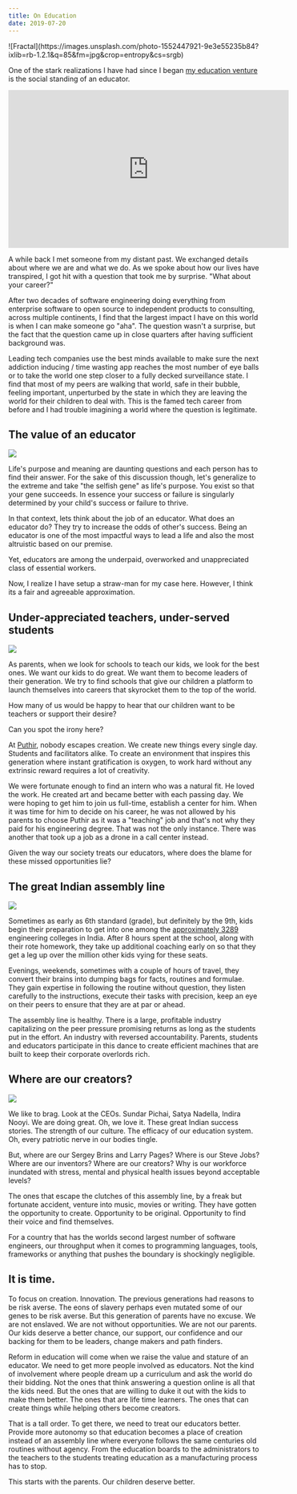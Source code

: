 ```yaml
---
title: On Education
date: 2019-07-20
---
```


<div class="row gld-12 teaser-only">
![Fractal](https://images.unsplash.com/photo-1552447921-9e3e55235b84?ixlib=rb-1.2.1&q=85&fm=jpg&crop=entropy&cs=srgb)
</div>

<!--more-->

One of the stark realizations I have had since I began [my education
venture](https://puthir.in) is the social standing of an educator.

<iframe 
   width="560" 
   height="315" 
   src="https://www.youtube-nocookie.com/embed/p6oIR31ZgyA?start=33&end=88&modestbranding=1&"
   frameborder="0" 
   allow="accelerometer; encrypted-media; gyroscope; picture-in-picture" 
   allowfullscreen>
</iframe>


A while back I met someone from my distant past. We exchanged details about
where we are and what we do. As we spoke about how our lives have transpired, I
got hit with a question that took me by surprise. "What about your career?"


After two decades of software engineering doing everything from enterprise
software to open source to independent products to consulting, across multiple
continents, I find that the largest impact I have on this world is when I can
make someone go "aha". The question wasn't a surprise, but the fact that the
question came up in close quarters after having sufficient background was.


Leading tech companies use the best minds available to make sure the next
addiction inducing / time wasting app reaches the most number of eye balls or to
take the world one step closer to a fully decked surveillance state. I find that
most of my peers are walking that world, safe in their bubble, feeling
important, unperturbed by the state in which they are leaving the world for
their children to deal with. This is the famed tech career from before and I had
trouble imagining a world where the question is legitimate.


## The value of an educator

![](https://images.unsplash.com/photo-1552447921-9e3e55235b84?ixlib=rb-1.2.1&q=85&fm=jpg&crop=entropy&cs=srgb)

Life's purpose and meaning are daunting questions and each person has to find
their answer. For the sake of this discussion though, let's generalize to the
extreme and take "the selfish gene" as life's purpose. You exist so that your
gene succeeds. In essence your success or failure is singularly determined by
your child's success or failure to thrive.

In that context, lets think about the job of an educator. What does an educator
do? They try to increase the odds of other's success. Being an educator is one
of the most impactful ways to lead a life and also the most altruistic based on
our premise.

Yet, educators are among the underpaid, overworked and unappreciated class of
essential workers.

Now, I realize I have setup a straw-man for my case here. However, I think its a
fair and agreeable approximation.

## Under-appreciated teachers, under-served students

![](https://images.unsplash.com/photo-1501290741922-b56c0d0884af?ixlib=rb-1.2.1&q=85&fm=jpg&crop=entropy&cs=srgb)

As parents, when we look for schools to teach our kids, we look for the best
ones. We want our kids to do great. We want them to become leaders of their
generation. We try to find schools that give our children a platform to launch
themselves into careers that skyrocket them to the top of the world.

How many of us would be happy to hear that our children want to be teachers or
support their desire?

Can you spot the irony here?

At [Puthir](https://puthir.in), nobody escapes creation. We create new things
every single day. Students and facilitators alike. To create an environment that
inspires this generation where instant gratification is oxygen, to work hard
without any extrinsic reward requires a lot of creativity.

We were fortunate enough to find an intern who was a natural fit. He loved the
work. He created art and became better with each passing day. We were hoping to
get him to join us full-time, establish a center for him. When it was time for
him to decide on his career, he was not allowed by his parents to choose Puthir
as it was a "teaching" job and that's not why they paid for his engineering
degree. That was not the only instance. There was another that took up a job as
a drone in a call center instead.

Given the way our society treats our educators, where does the blame for these
missed opportunities lie?

## The great Indian assembly line

![](https://images.unsplash.com/photo-1520548729987-7fba97e811c7?ixlib=rb-1.2.1&q=85&fm=jpg&crop=entropy&cs=srgb)

Sometimes as early as 6th standard (grade), but definitely by the 9th, kids
begin their preparation to get into one among the [approximately
3289](https://admission.aglasem.com/total-number-engineering-seats-india-state-wise/)
engineering colleges in India. After 8 hours spent at the school, along with
their rote homework, they take up additional coaching early on so that they get
a leg up over the million other kids vying for these seats.

Evenings, weekends, sometimes with a couple of hours of travel, they convert
their brains into dumping bags for facts, routines and formulae. They gain
expertise in following the routine without question, they listen carefully to
the instructions, execute their tasks with precision, keep an eye on their peers
to ensure that they are at par or ahead.

The assembly line is healthy. There is a large, profitable industry capitalizing
on the peer pressure promising returns as long as the students put in the
effort. An industry with reversed accountability. Parents, students and
educators participate in this dance to create efficient machines that are built
to keep their corporate overlords rich.

## Where are our creators?

![](https://images.unsplash.com/photo-1531379410502-63bfe8cdaf6f?ixlib=rb-1.2.1&q=85&fm=jpg&crop=entropy&cs=srgb)

We like to brag. Look at the CEOs. Sundar Pichai, Satya Nadella, Indira Nooyi.
We are doing great. Oh, we love it. These great Indian success stories. The
strength of our culture. The efficacy of our education system. Oh, every
patriotic nerve in our bodies tingle.

But, where are our Sergey Brins and Larry Pages? Where is our Steve Jobs? Where
are our inventors? Where are our creators? Why is our workforce inundated with
stress, mental and physical health issues beyond acceptable levels?

The ones that escape the clutches of this assembly line, by a freak but
fortunate accident, venture into music, movies or writing. They have gotten the
opportunity to create. Opportunity to be original. Opportunity to find their
voice and find themselves.

For a country that has the worlds second largest number of software engineers,
our throughput when it comes to programming languages, tools, frameworks or
anything that pushes the boundary is shockingly negligible.

## It is time.

To focus on creation. Innovation. The previous generations had reasons to be
risk averse. The eons of slavery perhaps even mutated some of our genes to be
risk averse. But this generation of parents have no excuse. We are not enslaved.
We are not without opportunities. We are not our parents. Our kids deserve a
better chance, our support, our confidence and our backing for them to be
leaders, change makers and path finders.

Reform in education will come when we raise the value and stature of an
educator. We need to get more people involved as educators. Not the kind of
involvement where people dream up a curriculum and ask the world do their
bidding. Not the ones that think answering a question online is all that the
kids need. But the ones that are willing to duke it out with the kids to make
them better. The ones that are life time learners. The ones that can create
things while helping others become creators.

That is a tall order. To get there, we need to treat our educators better.
Provide more autonomy so that education becomes a place of creation instead of
an assembly line where everyone follows the same centuries old routines without
agency. From the education boards to the administrators to the teachers to the
students treating education as a manufacturing process has to stop.

This starts with the parents. Our children deserve better.

